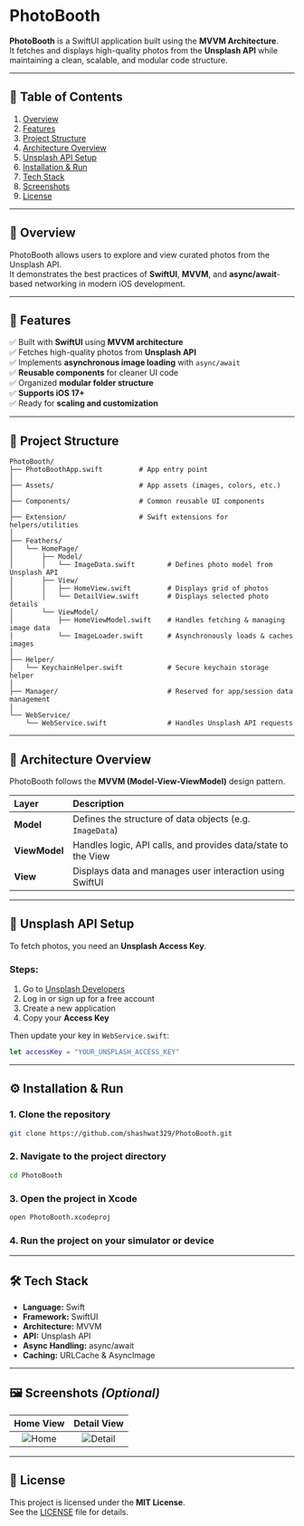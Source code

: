 # PhotoBooth

**PhotoBooth** is a SwiftUI application built using the **MVVM Architecture**.  
It fetches and displays high-quality photos from the **Unsplash API** while maintaining a clean, scalable, and modular code structure.

---

## 🧭 Table of Contents

1. [Overview](#-overview)  
2. [Features](#-features)  
3. [Project Structure](#-project-structure)  
4. [Architecture Overview](#-architecture-overview)  
5. [Unsplash API Setup](#-unsplash-api-setup)  
6. [Installation & Run](#-installation--run)  
7. [Tech Stack](#-tech-stack)  
8. [Screenshots](#-screenshots)  
9. [License](#-license)

---

## 🧩 Overview

PhotoBooth allows users to explore and view curated photos from the Unsplash API.  
It demonstrates the best practices of **SwiftUI**, **MVVM**, and **async/await**-based networking in modern iOS development.

---

## 🚀 Features

✅ Built with **SwiftUI** using **MVVM architecture**  
✅ Fetches high-quality photos from **Unsplash API**  
✅ Implements **asynchronous image loading** with `async/await`  
✅ **Reusable components** for cleaner UI code  
✅ Organized **modular folder structure**  
✅ **Supports iOS 17+**  
✅ Ready for **scaling and customization**

---

## 🧱 Project Structure

```
PhotoBooth/
├── PhotoBoothApp.swift         # App entry point
│
├── Assets/                     # App assets (images, colors, etc.)
│
├── Components/                 # Common reusable UI components
│
├── Extension/                  # Swift extensions for helpers/utilities
│
├── Feathers/
│   └── HomePage/
│       ├── Model/
│       │   └── ImageData.swift        # Defines photo model from Unsplash API
│       ├── View/
│       │   ├── HomeView.swift         # Displays grid of photos
│       │   └── DetailView.swift       # Displays selected photo details
│       └── ViewModel/
│           ├── HomeViewModel.swift    # Handles fetching & managing image data
│           └── ImageLoader.swift      # Asynchronously loads & caches images
│
├── Helper/
│   └── KeychainHelper.swift           # Secure keychain storage helper
│
├── Manager/                           # Reserved for app/session data management
│
└── WebService/
    └── WebService.swift               # Handles Unsplash API requests
```

---

## 🧠 Architecture Overview

PhotoBooth follows the **MVVM (Model-View-ViewModel)** design pattern.

| Layer | Description |
|:------|:-------------|
| **Model** | Defines the structure of data objects (e.g. `ImageData`) |
| **ViewModel** | Handles logic, API calls, and provides data/state to the View |
| **View** | Displays data and manages user interaction using SwiftUI |

---

## 🔑 Unsplash API Setup

To fetch photos, you need an **Unsplash Access Key**.

### Steps:
1. Go to [Unsplash Developers](https://unsplash.com/developers)
2. Log in or sign up for a free account
3. Create a new application
4. Copy your **Access Key**

Then update your key in `WebService.swift`:

```swift
let accessKey = "YOUR_UNSPLASH_ACCESS_KEY"
```

---

## ⚙️ Installation & Run

### 1. Clone the repository
```bash
git clone https://github.com/shashwat329/PhotoBooth.git
```

### 2. Navigate to the project directory
```bash
cd PhotoBooth
```

### 3. Open the project in Xcode
```bash
open PhotoBooth.xcodeproj
```

### 4. Run the project on your simulator or device

---

## 🛠 Tech Stack

- **Language:** Swift  
- **Framework:** SwiftUI  
- **Architecture:** MVVM  
- **API:** Unsplash API  
- **Async Handling:** async/await  
- **Caching:** URLCache & AsyncImage  

---

## 🖼 Screenshots *(Optional)*

| Home View | Detail View |
|:----------:|:------------:|
| ![Home](Screenshots/HomeView.jpg) | ![Detail](Screenshots/DetailView.jpg) |

---

## 📜 License

This project is licensed under the **MIT License**.  
See the [LICENSE](LICENSE) file for details.
